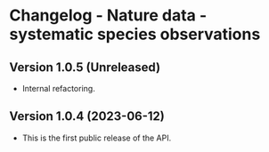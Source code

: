 # Changelog - Nature data - systematic species observations

## Version 1.0.5 (Unreleased)
- Internal refactoring.

## Version 1.0.4 (2023-06-12)
- This is the first public release of the API.
